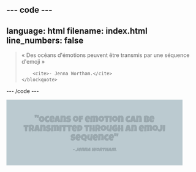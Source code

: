 ## --- code ---

language: html
filename: index.html
line_numbers: false
--------------------------------------------------------

<section class="wrap">
    <blockquote>
        <p>« Des océans d'émotions peuvent être transmis par une séquence d'emoji »</p>
        
        <cite>- Jenna Wortham.</cite>
    </blockquote>
</section>

\--- /code ---

![Un exemple de citation et de référence sur toute la largeur.](images/blockquote.png)
